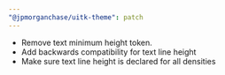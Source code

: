 ```yaml
---
"@jpmorganchase/uitk-theme": patch
---
```


- Remove text minimum height token.
- Add backwards compatibility for text line height
- Make sure text line height is declared for all densities
